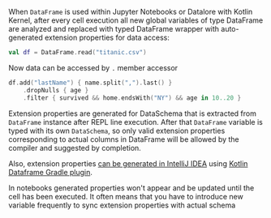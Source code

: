 [//]: # (title: Extension properties API)

<!---IMPORT org.jetbrains.kotlinx.dataframe.samples.api.ApiLevels-->

When `DataFrame` is used within Jupyter Notebooks or Datalore with Kotlin Kernel, after every cell execution all new global variables of type DataFrame are analyzed and replaced with typed DataFrame wrapper with auto-generated extension properties for data access:

<!---FUN extensionProperties1-->

```kotlin
val df = DataFrame.read("titanic.csv")
```

<!---END-->

Now data can be accessed by `.` member accessor

<!---FUN extensionProperties2-->

```kotlin
df.add("lastName") { name.split(",").last() }
    .dropNulls { age }
    .filter { survived && home.endsWith("NY") && age in 10..20 }
```

<!---END-->

Extension properties are generated for DataSchema that is extracted from `DataFrame` instance after REPL line execution. After that `DataFrame` variable is typed with its own `DataSchema`, so only valid extension properties corresponding to actual columns in DataFrame will be allowed by the compiler and suggested by completion.

Also, extension properties [can be generated in IntelliJ IDEA](gradle.md) using [Kotlin Dataframe Gradle plugin](installation.md#gradle-plugin-configuration).

<warning>
In notebooks generated properties won't appear and be updated until the cell has been executed. It often means that you have to introduce new variable frequently to sync extension properties with actual schema
</warning>
